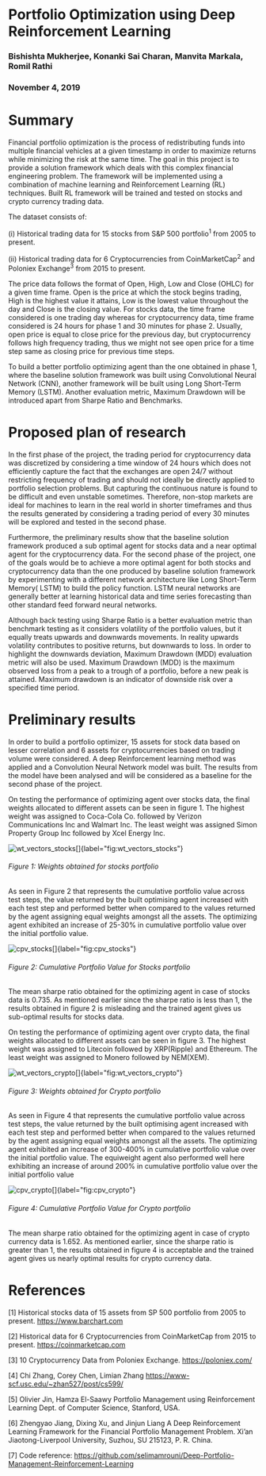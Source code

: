 # Portfolio Optimization using Deep Reinforcement Learning
### Bishishta Mukherjee, Konanki Sai Charan, Manvita Markala, Romil Rathi
### November 4, 2019

# Summary

Financial portfolio optimization is the process of redistributing funds into multiple financial vehicles at a given timestamp in order to maximize returns while minimizing the risk at the same time. The goal in this project is to provide a solution framework which deals with this complex financial engineering problem. The framework will be implemented using a combination of machine learning and Reinforcement Learning (RL) techniques. Built RL framework will be trained and tested on stocks and crypto currency trading data.

The dataset consists of:

(i)  Historical trading data for 15 stocks from S&P 500 portfolio<sup>1</sup> from 2005 to present.

(ii) Historical trading data for 6 Cryptocurrencies from CoinMarketCap<sup>2</sup> and Poloniex Exchange<sup>3</sup> from 2015 to present.

The price data follows the format of Open, High, Low and Close (OHLC) for a given time frame. Open is the price at which the stock begins trading, High is the highest value it attains, Low is the lowest value throughout the day and Close is the closing value. For stocks data, the time frame considered is one trading day whereas for cryptocurrency data, time frame considered is 24 hours for phase 1 and 30 minutes for phase 2. Usually, open price is equal to close price for the previous day, but cryptocurrency follows high frequency trading, thus we might not see open price for a time step same as closing price for previous time steps. 

To build a better portfolio optimizing agent than the one obtained in phase 1, where the baseline solution framework was built using Convolutional Neural Network (CNN), another framework will be built using Long Short-Term Memory (LSTM). Another evaluation metric, Maximum Drawdown will be introduced apart from Sharpe Ratio and Benchmarks.


# Proposed plan of research

In the first phase of the project, the trading period for cryptocurrency data was discretized by considering a time window of 24 hours which does not efficiently capture the fact that the exchanges are open 24/7 without restricting frequency of trading and should not ideally be directly applied to portfolio selection problems. But capturing the continuous nature is found to be difficult and even unstable sometimes. Therefore, non-stop markets are ideal for machines to learn in the real world in shorter timeframes and thus the results generated by considering a trading period of every 30 minutes will be explored and tested in the second phase.

Furthermore, the preliminary results show that the baseline solution framework produced a sub optimal agent for stocks data and a near optimal agent for the cryptocurrency data. For the second phase of the project, one of the goals would be to achieve a more optimal agent for both stocks and cryptocurrency data than the one produced by baseline solution framework by experimenting with a different network architecture like Long Short-Term Memory( LSTM) to build the policy function. LSTM neural networks are generally better at learning historical data and time series forecasting than other standard feed forward neural networks.

Although back testing using Sharpe Ratio is a better evaluation metric than benchmark testing as it considers volatility of the portfolio values, but it equally treats upwards and downwards movements. In reality upwards volatility contributes to positive returns, but downwards to loss. In order to highlight the downwards deviation, Maximum Drawdown (MDD) evaluation metric will also be used. Maximum Drawdown (MDD) is the maximum observed loss from a peak to a trough of a portfolio, before a new peak is attained. Maximum drawdown is an indicator of downside risk over a specified time period.

# Preliminary results

In order to build a portfolio optimizer, 15 assets for stock data based on lesser correlation and 6 assets for cryptocurrencies based on trading volume were considered. A deep Reinforcement learning method was applied and a Convolution Neural Network model was built. The results from the model have been analysed and will be considered as a baseline for the second phase of the project.

On testing the performance of optimizing agent over stocks data, the final weights allocated to different assets can be seen in figure 1. The highest weight was assigned to Coca-Cola Co. followed by Verizon Communications Inc and Walmart Inc. The least weight was assigned Simon Property Group Inc followed by Xcel Energy Inc.

![wt_vectors_stocks[]{label="fig:wt_vectors_stocks"}](figures/wt_vector_stocks_cnn.png)
###### Figure 1: Weights obtained for stocks portfolio

As seen in Figure 2 that represents the cumulative portfolio value across test steps, the value returned by the built optimising agent increased with each test step and performed better when compared to the values returned by the agent assigning equal weights amongst all the assets. 
The optimizing agent exhibited an increase of 25-30% in cumulative portfolio value over the initial portfolio value.


![cpv_stocks[]{label="fig:cpv_stocks"}](figures/cpv_stocks_cnn.png)
###### Figure 2: Cumulative Portfolio Value for Stocks portfolio

The mean sharpe ratio obtained for the optimizing agent in case of stocks data is 0.735. As mentioned earlier since the sharpe ratio is less than 1, the results obtained in figure 2 is misleading and the trained agent gives us sub-optimal results for stocks data.

On testing the performance of optimizing agent over crypto data, the final weights allocated to different assets can be seen in figure 3. The highest weight was assigned to Litecoin followed by XRP(Ripple) and Ethereum. The least weight was assigned to Monero followed by NEM(XEM).

![wt_vectors_crypto[]{label="fig:wt_vectors_crypto"}](figures/wt_vector_crypto_cnn.png)
###### Figure 3: Weights obtained for Crypto portfolio

As seen in Figure 4 that represents the cumulative portfolio value across test steps, the value returned by the built optimising agent increased with each test step and performed better when compared to the values returned by the agent assigning equal weights amongst all the assets. 
The optimizing agent exhibited an increase of 300-400% in cumulative portfolio value over the initial portfolio value. The equiweight agent also performed well here exhibiting an increase of around 200% in cumulative portfolio value over the initial portfolio value


![cpv_crypto[]{label="fig:cpv_crypto"}](figures/cpv_crypto_cnn.png)
###### Figure 4: Cumulative Portfolio Value for Crypto portfolio

The mean sharpe ratio obtained for the optimizing agent in case of crypto currency data is 1.652. As mentioned earlier, since the sharpe ratio is greater than 1, the results obtained in figure 4 is acceptable and the trained agent gives us nearly optimal results for crypto currency data.


# References

[1] Historical stocks data of 15 assets from SP 500 portfolio from 2005 to present. https://www.barchart.com

[2] Historical data for 6 Cryptocurrencies from CoinMarketCap from 2015 to present. https://coinmarketcap.com

[3] 10 Cryptocurrency Data from Poloniex Exchange. https://poloniex.com/

[4] Chi Zhang, Corey Chen, Limian Zhang https://www-scf.usc.edu/~zhan527/post/cs599/

[5] Olivier Jin, Hamza El-Saawy Portfolio Management using Reinforcement Learning Dept. of Computer Science, Stanford, USA.

[6] Zhengyao Jiang, Dixing Xu, and Jinjun Liang A Deep Reinforcement Learning Framework for the Financial Portfolio Management Problem.
Xi’an Jiaotong-Liverpool University, Suzhou, SU 215123, P. R. China.

[7] Code reference: https://github.com/selimamrouni/Deep-Portfolio-Management-Reinforcement-Learning
